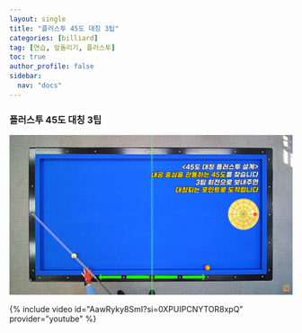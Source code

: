 ```yaml
---
layout: single
title: "플러스투 45도 대칭 3팁"
categories: [billiard]
tag: [연습, 앞돌리기, 플러스투]
toc: true
author_profile: false
sidebar:
  nav: "docs"
---
```


### 플러스투 45도 대칭 3팁

[![플러스투 45도 대칭 3팁](/images/%ED%94%8C%EB%9F%AC%EC%8A%A4%ED%88%AC%2045%EB%8F%84%20%EB%8C%80%EC%B9%AD.png)](https://1drv.ms/p/s!AuJKpwyYpUY9_Wg4uFcHDRZb00WX?e=Zz42d6)

{% include video id="AawRyky8SmI?si=0XPUIPCNYTOR8xpQ" provider="youtube" %}
